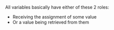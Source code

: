 All variables basically have either of these 2 roles:

- Receiving the assignment of some value
- Or a value being retrieved from them